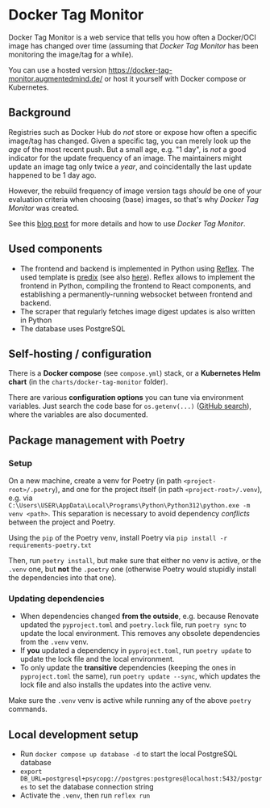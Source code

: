 # Docker Tag Monitor

Docker Tag Monitor is a web service that tells you how often a Docker/OCI image has changed over time (assuming that _Docker Tag Monitor_ has been monitoring the image/tag for a while).

You can use a hosted version https://docker-tag-monitor.augmentedmind.de/ or host it yourself with Docker compose or Kubernetes.

## Background

Registries such as Docker Hub do _not_ store or expose how often a specific image/tag has changed. Given a specific tag, you can merely look up the _age_ of the most recent push. But a small age, e.g. "1 day", is _not_ a good indicator for the update frequency of an image. The maintainers might update an image tag only twice a _year_, and coincidentally the last update happened to be 1 day ago.

However, the rebuild frequency of image version tags _should_ be one of your evaluation criteria when choosing (base) images, so that's why _Docker Tag Monitor_ was created.

See this [blog post](https://www.augmentedmind.de/2024/11/24/docker-image-version-tag-updates/) for more details and how to use _Docker Tag Monitor_.

## Used components

- The frontend and backend is implemented in Python using [Reflex](https://reflex.dev/). The used template is [predix](https://github.com/jeremiahdanielregalario/predix) (see also [here](https://predix.reflex.run/)). Reflex allows to implement the frontend in Python, compiling the frontend to React components, and establishing a permanently-running websocket between frontend and backend.
- The scraper that regularly fetches image digest updates is also written in Python
- The database uses PostgreSQL

## Self-hosting / configuration

There is a **Docker compose** (see `compose.yml`) stack, or a **Kubernetes Helm chart** (in the `charts/docker-tag-monitor` folder).

There are various **configuration options** you can tune via environment variables. Just search the code base for `os.getenv(...)` ([GitHub search](https://github.com/search?q=repo%3AMShekow%2Fdocker-tag-monitor%20os.getenv%28&type=code)), where the variables are also documented. 

## Package management with Poetry

### Setup

On a new machine, create a venv for Poetry (in path `<project-root>/.poetry`), and one for the project itself (in path `<project-root>/.venv`), e.g. via `C:\Users\USER\AppData\Local\Programs\Python\Python312\python.exe -m venv <path>`.
This separation is necessary to avoid dependency _conflicts_ between the project and Poetry.

Using the `pip` of the Poetry venv, install Poetry via `pip install -r requirements-poetry.txt`

Then, run `poetry install`, but make sure that either no venv is active, or the `.venv` one, but **not** the `.poetry` one (otherwise Poetry would stupidly install the dependencies into that one).

### Updating dependencies

- When dependencies changed **from the outside**, e.g. because Renovate updated the `pyproject.toml` and `poetry.lock` file, run `poetry sync` to update the local environment. This removes any obsolete dependencies from the `.venv` venv.
- If **you** updated a dependency in `pyproject.toml`, run `poetry update` to update the lock file and the local environment.
- To only update the **transitive** dependencies (keeping the ones in `pyproject.toml` the same), run `poetry update --sync`, which updates the lock file and also installs the updates into the active venv.

Make sure the `.venv` venv is active while running any of the above `poetry` commands.

## Local development setup

- Run `docker compose up database -d` to start the local PostgreSQL database
- `export DB_URL=postgresql+psycopg://postgres:postgres@localhost:5432/postgres` to set the database connection string
- Activate the `.venv`, then run `reflex run`

